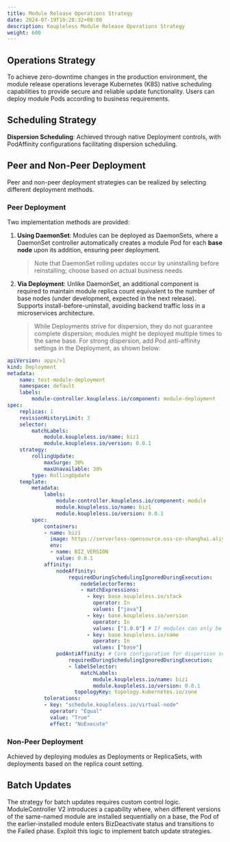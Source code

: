 ```yaml
---
title: Module Release Operations Strategy
date: 2024-07-19T10:28:32+08:00
description: Koupleless Module Release Operations Strategy
weight: 600
---
```


## Operations Strategy

To achieve zero-downtime changes in the production environment, the module release operations leverage Kubernetes (K8S) native scheduling capabilities to provide secure and reliable update functionality. Users can deploy module Pods according to business requirements.

## Scheduling Strategy

**Dispersion Scheduling**: Achieved through native Deployment controls, with PodAffinity configurations facilitating dispersion scheduling.

## Peer and Non-Peer Deployment

Peer and non-peer deployment strategies can be realized by selecting different deployment methods.

### Peer Deployment

Two implementation methods are provided:

1. **Using DaemonSet**: Modules can be deployed as DaemonSets, where a DaemonSet controller automatically creates a module Pod for each **base node** upon its addition, ensuring peer deployment.
   > Note that DaemonSet rolling updates occur by uninstalling before reinstalling; choose based on actual business needs.

2. **Via Deployment**: Unlike DaemonSet, an additional component is required to maintain module replica count equivalent to the number of base nodes (under development, expected in the next release). Supports install-before-uninstall, avoiding backend traffic loss in a microservices architecture.
   > While Deployments strive for dispersion, they do not guarantee complete dispersion; modules might be deployed multiple times to the same base. For strong dispersion, add Pod anti-affinity settings in the Deployment, as shown below:

```yaml
apiVersion: apps/v1
kind: Deployment
metadata:
    name: test-module-deployment
    namespace: default
    labels:
        module-controller.koupleless.io/component: module-deployment
spec:
    replicas: 1
    revisionHistoryLimit: 3
    selector:
        matchLabels:
            module.koupleless.io/name: biz1
            module.koupleless.io/version: 0.0.1
    strategy:
        rollingUpdate:
            maxSurge: 30%
            maxUnavailable: 30%
        type: RollingUpdate
    template:
        metadata:
            labels:
                module-controller.koupleless.io/component: module
                module.koupleless.io/name: biz1
                module.koupleless.io/version: 0.0.1
        spec:
            containers:
            - name: biz1
              image: https://serverless-opensource.oss-cn-shanghai.aliyuncs.com/module-packages/test_modules/biz1-0.0.1-ark-biz.jar
              env:
              - name: BIZ_VERSION
                value: 0.0.1
            affinity:
                nodeAffinity:
                    requiredDuringSchedulingIgnoredDuringExecution:
                        nodeSelectorTerms:
                        - matchExpressions:
                          - key: base.koupleless.io/stack
                            operator: In
                            values: ["java"]
                          - key: base.koupleless.io/version
                            operator: In
                            values: ["1.0.0"] # If modules can only be scheduled to specific node versions, this field is mandatory.
                          - key: base.koupleless.io/name
                            operator: In
                            values: ["base"]
                podAntiAffinity: # Core configuration for dispersion scheduling
                    requiredDuringSchedulingIgnoredDuringExecution:
                    - labelSelector:
                        matchLabels:
                            module.koupleless.io/name: biz1
                            module.koupleless.io/version: 0.0.1
                      topologyKey: topology.kubernetes.io/zone
            tolerations:
            - key: "schedule.koupleless.io/virtual-node"
              operator: "Equal"
              value: "True"
              effect: "NoExecute"
```

### Non-Peer Deployment

Achieved by deploying modules as Deployments or ReplicaSets, with deployments based on the replica count setting.

## Batch Updates

The strategy for batch updates requires custom control logic. ModuleController V2 introduces a capability where, when different versions of the same-named module are installed sequentially on a base, the Pod of the earlier-installed module enters BizDeactivate status and transitions to the Failed phase. Exploit this logic to implement batch update strategies.

<br/>
<br/>
